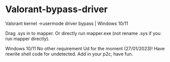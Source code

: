 # Valorant-bypass-driver
Valorant kernel ->usermode driver bypass | Windows 10/11 


Drag .sys in to mapper. Or directly run mapper.exe (not rename .sys if you run mapper directly).

Windows 10/11
No other requirement
Ud for the moment (27/01/2023)!
Have rewrite shell code for undetected.
Add in your p2c, have fun.
